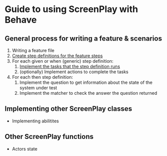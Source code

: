 # Guide to using ScreenPlay with Behave

## General process for writing a feature & scenarios

1. Writing a feature file
2. [Create step definitions for the feature steps](creating_step_definitions.md)
3. For each given or when (generic) step definition:
   1. [Implement the tasks that the step definition runs](creating_a_task.md)
   2. (optionally) Implement actions to complete the tasks
4. For each then step definition:
   1. Implement the question to get information about the state of the system
   under test
   2. Implement the matcher to check the answer the question returned

## Implementing other ScreenPlay classes

* Implementing abilitites

## Other ScreenPlay functions

* Actors state
